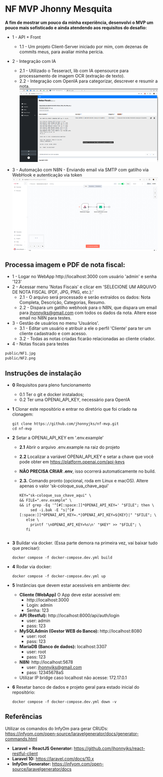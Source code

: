# NF MVP Jhonny Mesquita

**A fim de mostrar um pouco da minha experiência, desenvolvi o MVP um pouco mais sofisticado e ainda atendendo aos requisitos do desafio:**
 - 1 - API + Front
    - 1.1 - Um projeto Client-Server iniciado por mim, com dezenas de commits meus, para avaliar minha perícia.
 - 2 - Integração com IA
    - 2.1 - Utilizado o Tesseract, lib com IA opensource para processamento de imagem OCR (extração de texto).
    - 2.2 - Integração com OpenIA para categorizar, descrever e resumir a nota.
    ![Logo do projeto](./public/image/ia1.png)

 - 3 - Automação com N8N - Enviando email via SMTP com gatilho via WebHook e autenticação via token
    ![Logo do projeto](./public/image/n8n1.png)


## Processa imagem e PDF de nota fiscal:
 - 1 - Logar no WebApp http://localhost:3000 com usuário  'admin' e senha '123'
 - 2 - Acessar menu 'Notas Fiscais' e clicar em 'SELECIONE UM ARQUIVO DE NOTA FISCAL (PDF, JPG, PNG, etc.):'
    - 2.1 - O arquivo será processado e serão extraídos os dados: Nota Completa, Descrição, Categorias, Resumo.
    - 2.2 - Dispara um gatilho webhook para o N8N, que dispara um email para jhonnyjks@gmail.com com todos os dados da nota. Altere esse email no N8N para testes.
 - 3 - Gestão de usuários no menu 'Usuários'.
    - 3.1 - Editar um usuário e atribuir a ele o perfil 'Cliente' para ter um cliente cadastrado e com acesso.
    - 3.2 - Todas as notas criadas ficarão relacionadas ao cliente criador.
 - 4 - Notas fiscais para testes
 ```
 public/NF1.jpg
 public/NF2.png
 ```

## Instruções de instalação
- **0** Requisitos para pleno funcionamento
  - 0.1 Ter o git e docker instalados;
  - 0.2 Ter uma OPENAI_API_KEY, necessário para OpenIA

- **1** Clonar este repositório e entrar no diretório que foi criado na clonagem:

  ```
  git clone https://github.com/jhonnyjks/nf-mvp.git
  cd nf-mvp
  ```
- **2** Setar a OPENAI_API_KEY em '.env.example'
  - **2.1** Abrir o arquivo .env.example na raiz do projeto
  - **2.2** Localizar a variável OPENAI_API_KEY e setar a chave que você pode obter em https://platform.openai.com/api-keys
  - **NÃO PRECISA CRIAR .env**, isso ocorrerá automaticamente no build.
  - **2.3.** Comando pronto (opcional, roda em Linux e macOS). Altere apenas o valor 'sk-coloque_sua_chave_aqui'
    
    ```
    KEY="sk-coloque_sua_chave_aqui" \
    && FILE=".env.example" \
    && if grep -Eq '^[#[:space:]]*OPENAI_API_KEY=' "$FILE"; then \
         sed -i.bak -E "s|^[#[:space:]]*OPENAI_API_KEY=.*|OPENAI_API_KEY=${KEY}|" "$FILE"; \
       else \
         printf '\nOPENAI_API_KEY=%s\n' "$KEY" >> "$FILE"; \
       fi
   ```

- **3** Buildar via docker. (Essa parte demora na primeira vez, vai baixar tudo que precisar):

  ```
  docker compose -f docker-compose.dev.yml build
  ```
- **4** Rodar via docker:

  ```
  docker compose -f docker-compose.dev.yml up
  ```
- **5** Instâncias que devem estar acessíveis em ambiente dev:

  - **Cliente (WebApp)** O App deve estar acessível em:
    - http://localhost:3000
    - Login: admin
    - Senha: 123
  - **API (Restful):** http://localhost:8000/api/auth/login
    - user: admin
    - pass: 123
  - **MySQLAdmin (Gestor WEB do Banco):** http://localhost:8080
    - user: root
    - pass: 123
  - **MariaDB (Banco de dados):** localhost:3307
    - user: root
    - pass: 123
  - **N8N:** http://localhost:5678
    - user: jhonnyjks@gmail.com
    - pass: 12345678aS
  - Utilizar IP bridge caso localhost não acesse: 172.17.0.1

- **6** Resetar banco de dados e projeto geral para estado inicial do repositório:

  ```
  docker compose -f docker-compose.dev.yml down -v
  ```

## Referências

Utilizar os comandos do InfyOm para gerar CRUDs: https://infyom.com/open-source/laravelgenerator/docs/generator-commands.html

- **Laravel + ReactJS Generator:** https://github.com/jhonnyjks/react-restful-client
- **Laravel 10:** https://laravel.com/docs/10.x
- **InfyOm Generator:** https://infyom.com/open-source/laravelgenerator/docs
